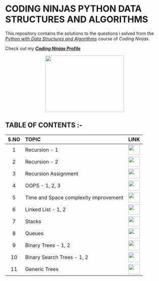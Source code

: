 # CODING NINJAS PYTHON DATA STRUCTURES AND ALGORITHMS
This repository contains the solutions to the questions i solved from the [_Python with Data Structures and Algorithms_](https://www.codingninjas.com/courses/online-python-course) course of _Coding Ninjas_.


Check out my [___Coding Ninjas Profile___](https://profile.codingninjas.com/732ab52d-7583-4d10-93e9-a40a49f3e17d?_ga=2.65372653.272200348.1599381881-1893065035.1585576439)
 
 <p align="center">
  <img width="250" height="180" src="https://media.giphy.com/media/jCodV34MoczjW/giphy.gif">
</p>


## TABLE OF CONTENTS :-
 
 | __S.NO__  | __TOPIC__ | __LINK__ | 
 | :--: | :-- | :--: | 
 | 1 | Recursion - 1 | [<img width="37" height="32" src="https://img.icons8.com/nolan/64/tasks--v1.png"/>](https://github.com/maverickInPyjamas/Coding-Ninjas-Python-Data-Structures-and-Algorithms/blob/master/1.%20Recursion%20-%201.ipynb) | 
 | 2 | Recursion - 2 | [<img width="37" height="32" src="https://img.icons8.com/nolan/64/tasks--v1.png"/>]( https://github.com/maverickInPyjamas/Coding-Ninjas-Python-Data-Structures-and-Algorithms/blob/master/2.%20Recursion%20-%202.ipynb) | 
 | 3 | Recursion Assignment | [<img width="37" height="32" src="https://img.icons8.com/nolan/64/tasks--v1.png"/>]( https://github.com/maverickInPyjamas/Coding-Ninjas-Python-Data-Structures-and-Algorithms/blob/master/3.%20Recursion%20Assignment.ipynb) | 
 | 4 | OOPS - 1, 2, 3 | [<img width="37" height="32" src="https://img.icons8.com/nolan/64/tasks--v1.png"/>](https://github.com/maverickInPyjamas/Coding-Ninjas-Python-Data-Structures-and-Algorithms/blob/master/4.%20OOPS%20-%20%201%2C%202%2C%203.ipynb) | 
 | 5 | Time and Space complexity improvement | [<img width="37" height="32" src="https://img.icons8.com/nolan/64/tasks--v1.png"/>]( https://github.com/maverickInPyjamas/Coding-Ninjas-Python-Data-Structures-and-Algorithms/blob/master/5.%20Time%20Complexity%20improvement.ipynb) | 
 | 6 | Linked List - 1, 2 | [<img width="37" height="32" src="https://img.icons8.com/nolan/64/tasks--v1.png"/>](https://github.com/maverickInPyjamas/Coding-Ninjas-Python-Data-Structures-and-Algorithms/blob/master/6.%20Linked%20List%20-%201%2C2%20.ipynb) | 
 | 7 | Stacks | [<img width="37" height="32" src="https://img.icons8.com/nolan/64/tasks--v1.png"/>](https://github.com/maverickInPyjamas/Coding-Ninjas-Python-Data-Structures-and-Algorithms/blob/master/7.%20Stacks.ipynb) | 
 | 8 | Queues | [<img width="37" height="32" src="https://img.icons8.com/nolan/64/tasks--v1.png"/>](https://github.com/maverickInPyjamas/Coding-Ninjas-Python-Data-Structures-and-Algorithms/blob/master/8.%20Queues.ipynb) | 
 | 9 | Binary Trees - 1, 2 | [<img width="37" height="32" src="https://img.icons8.com/nolan/64/tasks--v1.png"/>](https://github.com/maverickInPyjamas/Coding-Ninjas-Python-Data-Structures-and-Algorithms/blob/master/9.%20Binary%20Trees%20-%201%2C%202.ipynb) | 
 | 10 | Binary Search Trees - 1, 2 | [<img width="37" height="32" src="https://img.icons8.com/nolan/64/tasks--v1.png"/>]( https://github.com/maverickInPyjamas/Coding-Ninjas-Python-Data-Structures-and-Algorithms/blob/master/10.%20BST%20-%201%2C2.ipynb) | 
 | 11 | Generic Trees | [<img width="37" height="32" src="https://img.icons8.com/nolan/64/tasks--v1.png"/>](  https://github.com/maverickInPyjamas/Coding-Ninjas-Python-Data-Structures-and-Algorithms/blob/master/11.%20Generic%20Trees.ipynb) | 
 

 
 
 

 
 
 





